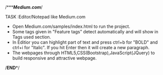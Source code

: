 
/**************************Medium.com***********************/

TASK :Editor/Notepad like Medium.com  

* Open Medium.com/samples/index.html to run the project. 
* Some tags given in "Feature tags" detect automatically and will show in Tags used section.
* In Editior you can highlight part of text and press ctrl+b for "BOLD" and ctrl+i for "Italic". If you hit Enter then it will create a new paragraph.
* The webpages through HTML5,CSS(Bootstrap),JavaScript(JQuery) to build responsive and attractive webpage.

/****************************END*****************************/